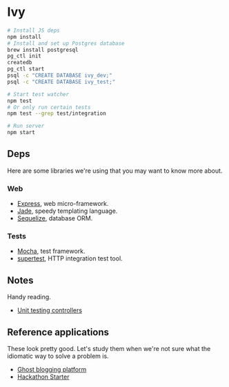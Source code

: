 Ivy
===

```sh
# Install JS deps
npm install
# Install and set up Postgres database
brew install postgresql
pg_ctl init
createdb
pg_ctl start
psql -c "CREATE DATABASE ivy_dev;"
psql -c "CREATE DATABASE ivy_test;"

# Start test watcher
npm test
# Or only run certain tests
npm test --grep test/integration

# Run server
npm start
```

## Deps

Here are some libraries we're using that you may want to know more about.

### Web

* [Express][express], web micro-framework.
* [Jade][jade], speedy templating language.
* [Sequelize][sequelize], database ORM.

[express]: https://github.com/strongloop/express
[jade]: https://github.com/jadejs/jade
[sequelize]: https://github.com/sequelize/sequelize

### Tests

* [Mocha][mocha], test framework.
* [supertest][supertest], HTTP integration test tool.

[supertest]: https://github.com/visionmedia/supertest
[mocha]: https://github.com/mochajs/mocha


## Notes

Handy reading.

* [Unit testing controllers][controller-test]

[controller-test]: http://www.designsuperbuild.com/blog/unit_testing_controllers_in_express/


## Reference applications

These look pretty good. Let's study them when we're not sure what the
idiomatic way to solve a problem is.

* [Ghost blogging platform][ghost]
* [Hackathon Starter][hackathon-starter]

[ghost]: https://github.com/tryghost/Ghost
[hackathon-starter]: https://github.com/sahat/hackathon-starter
